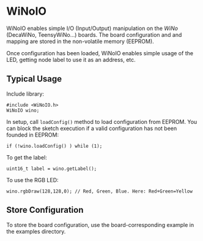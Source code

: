 # WiNoIO
WiNoIO enables simple I/O (Input/Output) manipulation on the *WiNo* (DecaWiNo, TeensyWiNo...) boards. The board configuration and and mapping are stored in the non-volatile memory (EEPROM). 

Once configuration has been loaded, WiNoIO enables simple usage of the LED, getting node label to use it as an address, etc. 

## Typical Usage

Include library:

    #include <WiNoIO.h>
    WiNoIO wino;

In setup, call `loadConfig()` method to load configuration from EEPROM. You can block the sketch execution if a valid configuration has not been founded in EEPROM:  

    if (!wino.loadConfig() ) while (1);

To get the label:

    uint16_t label = wino.getLabel();

To use the RGB LED:

    wino.rgbDraw(128,128,0); // Red, Green, Blue. Here: Red+Green=Yellow

## Store Configuration

To store the board configuration, use the board-corresponding example in the examples directory.
